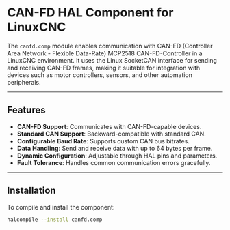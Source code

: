 # CAN-FD HAL Component for LinuxCNC

The `canfd.comp` module enables communication with CAN-FD (Controller Area Network - Flexible Data-Rate) MCP2518 CAN-FD-Controller in a LinuxCNC environment. It uses the Linux SocketCAN interface for sending and receiving CAN-FD frames, making it suitable for integration with devices such as motor controllers, sensors, and other automation peripherals.

---

## Features

- **CAN-FD Support**: Communicates with CAN-FD-capable devices.
- **Standard CAN Support**: Backward-compatible with standard CAN.
- **Configurable Baud Rate**: Supports custom CAN bus bitrates.
- **Data Handling**: Send and receive data with up to 64 bytes per frame.
- **Dynamic Configuration**: Adjustable through HAL pins and parameters.
- **Fault Tolerance**: Handles common communication errors gracefully.

---

## Installation

To compile and install the component:
```bash
halcompile --install canfd.comp
